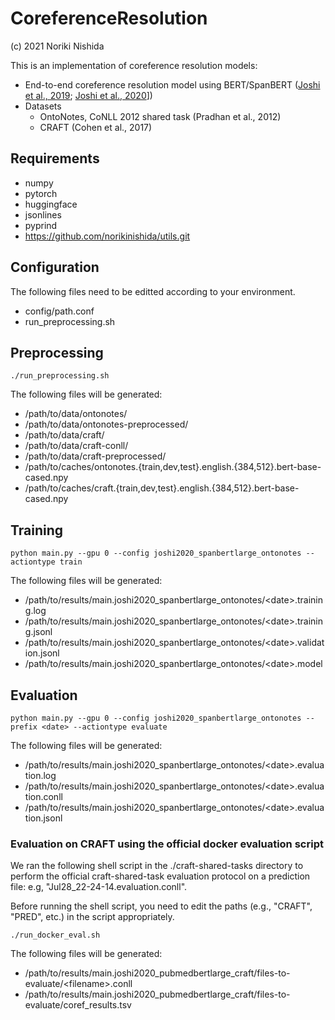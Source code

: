 # CoreferenceResolution

(c) 2021 Noriki Nishida

This is an implementation of coreference resolution models:

- End-to-end coreference resolution model using BERT/SpanBERT ([Joshi et al., 2019](https://aclanthology.org/D19-1588); [Joshi et al., 2020](https://aclanthology.org/2020.tacl-1.5)])
- Datasets
    - OntoNotes, CoNLL 2012 shared task (Pradhan et al., 2012)
    - CRAFT (Cohen et al., 2017)

## Requirements

- numpy
- pytorch
- huggingface
- jsonlines
- pyprind
- https://github.com/norikinishida/utils.git

## Configuration

The following files need to be editted according to your environment.

- config/path.conf
- run_preprocessing.sh

## Preprocessing

```
./run_preprocessing.sh
```

The following files will be generated:

- /path/to/data/ontonotes/
- /path/to/data/ontonotes-preprocessed/
- /path/to/data/craft/
- /path/to/data/craft-conll/
- /path/to/data/craft-preprocessed/
- /path/to/caches/ontonotes.{train,dev,test}.english.{384,512}.bert-base-cased.npy
- /path/to/caches/craft.{train,dev,test}.english.{384,512}.bert-base-cased.npy

## Training

```
python main.py --gpu 0 --config joshi2020_spanbertlarge_ontonotes --actiontype train
```

The following files will be generated:

- /path/to/results/main.joshi2020_spanbertlarge_ontonotes/\<date\>.training.log
- /path/to/results/main.joshi2020_spanbertlarge_ontonotes/\<date\>.training.jsonl
- /path/to/results/main.joshi2020_spanbertlarge_ontonotes/\<date\>.validation.jsonl
- /path/to/results/main.joshi2020_spanbertlarge_ontonotes/\<date\>.model

## Evaluation

```
python main.py --gpu 0 --config joshi2020_spanbertlarge_ontonotes --prefix <date> --actiontype evaluate
```

The following files will be generated:

- /path/to/results/main.joshi2020_spanbertlarge_ontonotes/\<date\>.evaluation.log
- /path/to/results/main.joshi2020_spanbertlarge_ontonotes/\<date\>.evaluation.conll
- /path/to/results/main.joshi2020_spanbertlarge_ontonotes/\<date\>.evaluation.jsonl

### Evaluation on CRAFT using the official docker evaluation script

We ran the following shell script in the ./craft-shared-tasks directory to perform the official craft-shared-task evaluation protocol on a prediction file: e.g, "Jul28_22-24-14.evaluation.conll".

Before running the shell script, you need to edit the paths (e.g., "CRAFT", "PRED", etc.) in the script appropriately.

```
./run_docker_eval.sh
```

The following files will be generated:

- /path/to/results/main.joshi2020_pubmedbertlarge_craft/files-to-evaluate/\<filename\>.conll
- /path/to/results/main.joshi2020_pubmedbertlarge_craft/files-to-evaluate/coref_results.tsv


